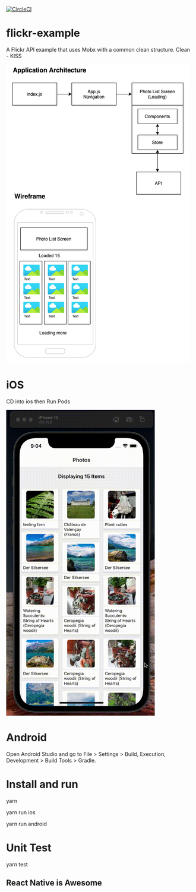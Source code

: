 [![CircleCI](https://circleci.com/gh/MarshalPaterson/flickr-example/tree/main.svg?style=svg)](https://circleci.com/gh/MarshalPaterson/flickr-example/tree/main)

# flickr-example

A Flickr API example that uses Mobx with a common clean structure.
Clean - KISS

![alt text](https://github.com/MarshalPaterson/flickr-example/blob/main/SolutionDesign/SolutionDesign.drawio.png)

# iOS
CD into ios then Run Pods

![hippo](https://github.com/MarshalPaterson/flickr-example/blob/main/SolutionDesign/ios.gif)

# Android

Open Android Studio and go to File > Settings > Build, Execution, Development > Build Tools > Gradle.

# Install and run
yarn 

yarn run ios

yarn run android

# Unit Test
yarn test

## React Native is Awesome